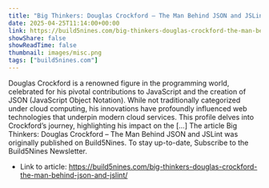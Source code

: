 ```yaml
---
title: "Big Thinkers: Douglas Crockford – The Man Behind JSON and JSLint"
date: 2025-04-25T11:14:00+00:00
link: https://build5nines.com/big-thinkers-douglas-crockford-the-man-behind-json-and-jslint/
showShare: false
showReadTime: false
thumbnail: images/misc.png
tags: ["build5nines.com"]
---
```

Douglas Crockford is a renowned figure in the programming world, celebrated for his pivotal contributions to JavaScript and the creation of JSON (JavaScript Object Notation). While not traditionally categorized under cloud computing, his innovations have profoundly influenced web technologies that underpin modern cloud services. This profile delves into Crockford’s journey, highlighting his impact on the […]
The article Big Thinkers: Douglas Crockford – The Man Behind JSON and JSLint was originally published on Build5Nines. To stay up-to-date, Subscribe to the Build5Nines Newsletter.

- Link to article: https://build5nines.com/big-thinkers-douglas-crockford-the-man-behind-json-and-jslint/